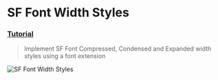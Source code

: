  # SF Font Width Styles
 ### [Tutorial](https://designcode.io/swiftui-handbook-sf-font-width-styles)
> Implement SF Font Compressed, Condensed and Expanded width styles using a font extension

![SF Font Width Styles](https://github.com/mrgsdev/DesignCode/assets/157994617/5304e8be-6632-45bd-8f61-699c41d6850b)

